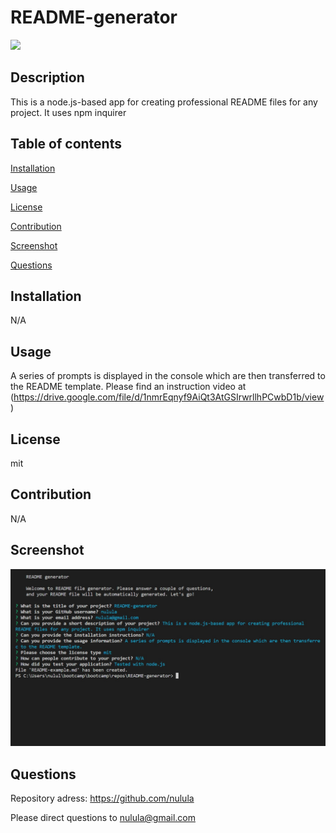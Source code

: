 
  # README-generator

  ![](https://img.shields.io/badge/license-mit-green)
  
  ## Description
  This is a node.js-based app for creating professional README files for any project. It uses npm inquirer
  ## Table of contents
  [Installation](#installation)
  
  [Usage](#usage)
  
  [License](#license)
  
  [Contribution](#contribution)
  
  [Screenshot](#screenshot)
  
  [Questions](#questions)
  
  ## Installation
  N/A
  ## Usage
  A series of prompts is displayed in the console which are then transferred to the README template. Please find an instruction video at (https://drive.google.com/file/d/1nmrEqnyf9AiQt3AtGSIrwrllhPCwbD1b/view)
  ## License
  mit
  ## Contribution
  N/A
  ## Screenshot
  ![screenshot](assets/screenshot.jpg)
  ## Questions
  Repository adress: https://github.com/nulula
  
  Please direct questions to nulula@gmail.com
